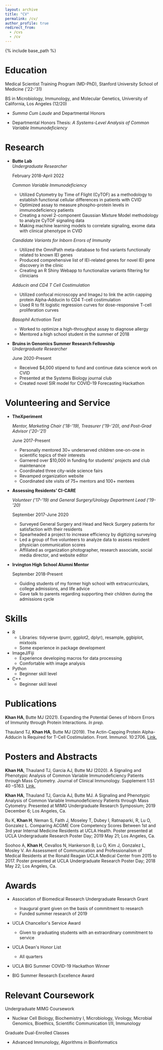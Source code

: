 ```yaml
---
layout: archive
title: "CV"
permalink: /cv/
author_profile: true
redirect_from:
  - /cvs
  - /cv
---
```


{% include base_path %}

Education
======

Medical Scientist Training Program (MD-PhD), Stanford University School of Medicine ('22-'31)

BS in Microbiology, Immunology, and Molecular Genetics, University of California, Los Angeles (12/20)
  
  * *Summa Cum Laude* and Departmental Honors	
    
  * Departmental Honors Thesis: *A Systems-Level Analysis of Common Variable Immunodeficiency* 

Research
======

* **Butte Lab**  
  *Undergraduate Researcher* 
  
  February 2018-April 2022
  
  *Common Variable Immunodeficiency*
  * Utilized Cytometry by Time of Flight (CyTOF) as a methodology to establish functional cellular differences in patients     with CVID
  * Optimized assay to measure phospho-protein levels in immunodeficiency patients
  * Creating a novel 2-component Gaussian Mixture Model methodology to analyze CyTOF signaling data
  * Making machine learning models to correlate signaling, exome data with clinical phenotype in CVID
  
  *Candidate Variants for Inborn Errors of Immunity*
  * Utilized the OmniPath meta-database to find variants functionally related to known IEI genes
  * Produced comprehensive list of IEI-related genes for novel IEI gene discovery in the clinic
  * Creating an R Shiny Webapp to functionalize variants filtering for clinicians
  
  *Adducin and CD4 T Cell Costimulation*
  
  * Utilized confocal microscopy and ImageJ to link the actin capping protein Alpha-Adducin to CD4 T-cell 
    costimulation
  * Used R to fit logistic regression curves for dose-responsive T-cell proliferation curves
  
  *Basophil Activation Test*
  
  * Worked to optimize a high-throughput assay to diagnose allergy
  * Mentored a high school student in the summer of 2018
  
*  **Bruins in Genomics Summer Research Fellowship**	             	       
   *Undergraduate Researcher*
   
   June 2020-Present

   * Received $4,000 stipend to fund and continue data science work on CVID 
   * Presented at the Systems Biology journal club
   * Created novel SIR model for COVID-19 Forecasting Hackathon 

Volunteering and Service
======

* **TheXperiment**

  *Mentor, Marketing Chair ('18-'19), Treasurer ('19-'20), and Post-Grad Advisor ('20-'21)*
  
  June 2017-Present
  
  * Personally mentored 30+ underserved children one-on-one in scientific topics of their interests
  * Garnered over $10,000 in funding for students' projects and club maintenance
  * Coordinated three city-wide science fairs
  * Revamped organization website
  * Coordinated site visits of 75+ mentors and 100+ mentees
  

* **Assessing Residents’ CI-CARE**
  
  *Volunteer ('17-'19) and General Surgery/Urology Department Lead ('19-'20)*

  September 2017-June 2020

  * Surveyed General Surgery and Head and Neck Surgery patients for satisfaction with their residents
  * Spearheaded a project to increase efficiency by digitizing surveying
  * Led a group of five volunteers to analyze data to assess resident physician communication scores
  * Affiliated as organization photographer, research associate, social media director, and website editor

* **Irvington High School Alumni Mentor**

  September 2018-Present

  * Guiding students of my former high school with extracurriculars, college admissions, and life advice 
  * Gave talk to parents regarding supporting their children during the admissions cycle
  
Skills
======
* R
  * Libraries: tidyverse (purrr, ggplot2, dplyr), resample, ggbiplot, mixtools
  * Some experience in package development
* ImageJ/Fiji
  * Experience developing macros for data processing 
  * Comfortable with image analysis
* Python
  * Beginner skill level
* C++
  * Beginner skill level
  
Publications
======
**Khan HA**, Butte MJ (2021). Expanding the Potential Genes of Inborn Errors of Immunity through Protein Interactions. *In prep.*

Thauland TJ, **Khan HA**, Butte MJ (2019). The Actin-Capping Protein Alpha-Adducin Is Required for T-Cell Costimulation. Front. Immunol. 10:2706. [Link.](https://www.frontiersin.org/articles/10.3389/fimmu.2019.02706/full)

Posters and Abstracts
======
**Khan HA**, Thauland TJ, Garcia AJ, Butte MJ (2020). A Signaling and Phenotypic Analysis of Common Variable Immunodeficiency Patients through Mass Cytometry. Journal of Clinical Immunology. Supplement 1:S1 40 –S163. [Link.](https://cis.clinimmsoc.org/UserFiles/file/FINALAM20AbstractsJOCI.pdf)

**Khan HA**, Thauland TJ, Garcia AJ, Butte MJ. A Signaling and Phenotypic Analysis of Common Variable Immunodeficiency Patients through Mass Cytometry. Presented at MIMG Undergraduate Research Symposium; 2019 December 6; Los Angeles, Ca.

Ru K, **Khan H**, Neman S, Faith J, Moseley T, Dubey I, Ratnaparki, R, Lu O, Gonzalez L.  Comparing ACGME Core Competency Scores Between 1st and 3rd year Internal Medicine Residents at UCLA Health. Poster presented at UCLA Undergraduate Research Poster Day; 2019 May 21; Los Angeles, Ca.

Soohoo A, **Khan H**, Cevallos N, Hankerson B, Lu O, Kim J, Gonzalez L, Mosley V.  An Assessment of Communication and Professionalism of Medical Residents at the Ronald Reagan UCLA Medical Center from 2015 to 2017. Poster presented at UCLA Undergraduate Research Poster Day; 2018 May 22; Los Angeles, Ca.

Awards
======
* Association of Biomedical Research Undergraduate Research Grant 
  * Inaugural grant given on the basis of commitment to research
  * Funded summer research of 2019

* UCLA Chancellor's Service Award 					                                 
  * Given to graduating students with an extraordinary commitment to service
  
* UCLA Dean's Honor List 
  * All quarters

* UCLA BIG Summer COVID-19 Hackathon Winner	   

* BIG Summer Research Excellence Award	       

Relevant Coursework
======
Undergraduate MIMG Coursework 
* Nuclear Cell Biology, Biochemistry I, Microbiology, Virology, Microbial Genomics, Bioethics, Scientific Communication I/II, Immunology 

Graduate Dual-Enrolled Classes 
* Advanced Immunology, Algorithms in Bioinformatics 
